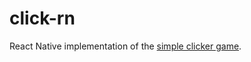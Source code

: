 # click-rn
React Native implementation of the [simple clicker game](https://github.com/aarotoiv/click).
